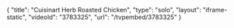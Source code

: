 {
    "title": "Cuisinart Herb Roasted Chicken",
    "type": "solo",
    "layout": "iframe-static",
    "videoId": "3783325",
    "url": "\/tvpembed\/3783325"
}
